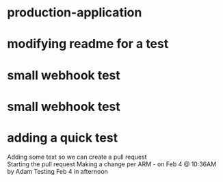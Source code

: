 # production-application
# modifying readme for a test
# small webhook test
# small webhook test
# adding a quick test 
Adding some text so we can create a pull request    
Starting the pull request
Making a change per ARM - on Feb 4 @ 10:36AM by Adam
Testing Feb 4 in afternoon
